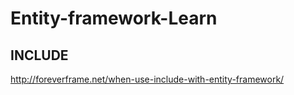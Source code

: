 # Entity-framework-Learn

## INCLUDE
http://foreverframe.net/when-use-include-with-entity-framework/
